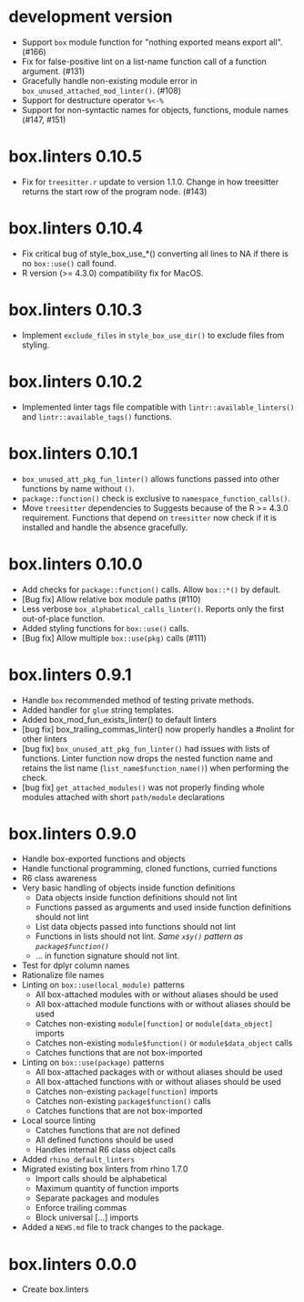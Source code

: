 # development version

* Support `box` module function for "nothing exported means export all". (#166)
* Fix for false-positive lint on a list-name function call of a function argument. (#131)
* Gracefully handle non-existing module error in `box_unused_attached_mod_linter()`. (#108)
* Support for destructure operator `%<-%`
* Support for non-syntactic names for objects, functions, module names (#147, #151)

# box.linters 0.10.5

* Fix for `treesitter.r` update to version 1.1.0. Change in how treesitter returns the start row of the program node. (#143)

# box.linters 0.10.4

* Fix critical bug of style_box_use_*() converting all lines to NA if there is no `box::use()` call found.
* R version (>= 4.3.0) compatibility fix for MacOS.

# box.linters 0.10.3

* Implement `exclude_files` in `style_box_use_dir()` to exclude files from styling.

# box.linters 0.10.2

* Implemented linter tags file compatible with `lintr::available_linters()` and
`lintr::available_tags()` functions.

# box.linters 0.10.1

* `box_unused_att_pkg_fun_linter()` allows functions passed into other functions by name without `()`.
* `package::function()` check is exclusive to `namespace_function_calls()`.
* Move `treesitter` dependencies to Suggests because of the R >= 4.3.0 requirement. Functions that depend on `treesitter` now check if it is installed and handle the absence gracefully.

# box.linters 0.10.0

* Add checks for `package::function()` calls. Allow `box::*()` by default.
* [Bug fix] Allow relative box module paths (#110)
* Less verbose `box_alphabetical_calls_linter()`. Reports only the first out-of-place function.
* Added styling functions for `box::use()` calls.
* [Bug fix] Allow multiple `box::use(pkg)` calls (#111)

# box.linters 0.9.1

* Handle `box` recommended method of testing private methods.
* Added handler for `glue` string templates.
* Added box_mod_fun_exists_linter() to default linters
* [bug fix] box_trailing_commas_linter() now properly handles a #nolint for other linters
* [bug fix] `box_unused_att_pkg_fun_linter()` had issues with lists of functions. Linter function
  now drops the nested function name and retains the list name (`list_name$function_name()`) when
  performing the check.
* [bug fix] `get_attached_modules()` was not properly finding whole modules attached with short `path/module` declarations

# box.linters 0.9.0

* Handle box-exported functions and objects
* Handle functional programming, cloned functions, curried functions
* R6 class awareness
* Very basic handling of objects inside function definitions
  * Data objects inside function definitions should not lint
  * Functions passed as arguments and used inside function definitions should not lint
  * List data objects passed into functions should not lint
  * Functions in lists should not lint. _Same `x$y()` pattern as `package$function()`_
  * ... in function signature should not lint.
* Test for dplyr column names
* Rationalize file names
* Linting on `box::use(local_module)` patterns
  * All box-attached modules with or without aliases should be used
  * All box-attached module functions with or without aliases should be used
  * Catches non-existing `module[function]` or `module[data_object]` imports
  * Catches non-existing `module$function()` or `module$data_object` calls
  * Catches functions that are not box-imported
* Linting on `box::use(package)` patterns
  * All box-attached packages with or without aliases should be used
  * All box-attached functions with or without aliases should be used
  * Catches non-existing `package[function]` imports
  * Catches non-existing `package$function()` calls
  * Catches functions that are not box-imported
* Local source linting
  * Catches functions that are not defined
  * All defined functions should be used
  * Handles internal R6 class object calls
* Added `rhino_default_linters`
* Migrated existing box linters from rhino 1.7.0
  * Import calls should be alphabetical
  * Maximum quantity of function imports
  * Separate packages and modules
  * Enforce trailing commas
  * Block universal [...] imports
* Added a `NEWS.md` file to track changes to the package.

# box.linters 0.0.0

* Create box.linters
